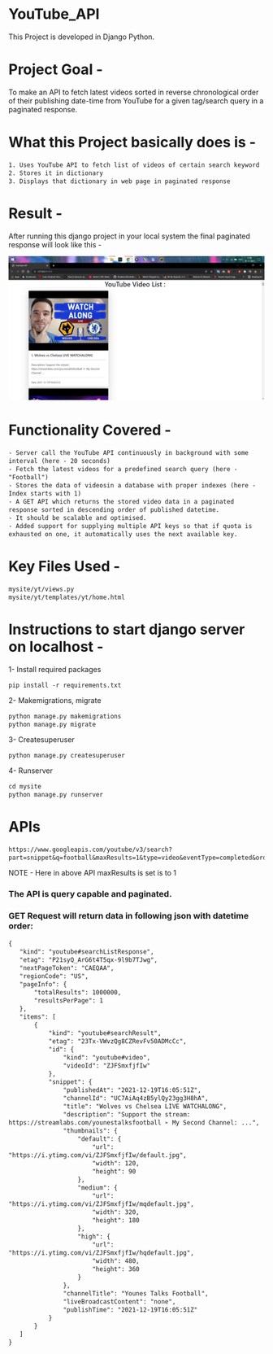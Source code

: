 # YouTube_API
This Project is developed in Django Python.

# Project Goal - 
To make an API to fetch latest videos sorted in reverse chronological order of their publishing date-time from YouTube for a given tag/search query in a paginated response.

# What this Project basically does is - 
```buildoutvfg
1. Uses YouTube API to fetch list of videos of certain search keyword
2. Stores it in dictionary
3. Displays that dictionary in web page in paginated response
```

# Result - 
After running this django project in your local system the final paginated response will look like this - 

![alt text](https://github.com/ShubhamShreshth/YouTube_API/blob/master/result.png?raw=true)

# Functionality Covered -
```buildoutcfg
- Server call the YouTube API continuously in background with some interval (here - 20 seconds)
- Fetch the latest videos for a predefined search query (here - "Football")
- Stores the data of videosin a database with proper indexes (here - Index starts with 1)
- A GET API which returns the stored video data in a paginated response sorted in descending order of published datetime.
- It should be scalable and optimised.
- Added support for supplying multiple API keys so that if quota is exhausted on one, it automatically uses the next available key.
```

# Key Files Used - 
```buildoutvfg
mysite/yt/views.py
mysite/yt/templates/yt/home.html
```

# Instructions to start django server on localhost - 

1- Install required packages
```buildoutcfg
pip install -r requirements.txt
```
2- Makemigrations, migrate
```buildoutcfg
python manage.py makemigrations
python manage.py migrate
```
3- Createsuperuser
```
python manage.py createsuperuser
```
4- Runserver
```buildoutcfg
cd mysite
python manage.py runserver
```

# APIs
```buildoutcfg
https://www.googleapis.com/youtube/v3/search?part=snippet&q=football&maxResults=1&type=video&eventType=completed&order=date&key=AIzaSyB9QNacHSAQ4deQp4RjVf3gXZOKXtMCwJk
```
NOTE - Here in above API maxResults is set is to 1
### The API is query capable and paginated.
### GET Request will return data in following json with datetime order:
 ```buildoutcfg
{
    "kind": "youtube#searchListResponse",
    "etag": "P21syQ_ArG6t4T5qx-9l9b7TJwg",
    "nextPageToken": "CAEQAA",
    "regionCode": "US",
    "pageInfo": {
        "totalResults": 1000000,
        "resultsPerPage": 1
    },
    "items": [
        {
            "kind": "youtube#searchResult",
            "etag": "23Tx-VWvzQg8CZRevFv50ADMcCc",
            "id": {
                "kind": "youtube#video",
                "videoId": "ZJFSmxfjfIw"
            },
            "snippet": {
                "publishedAt": "2021-12-19T16:05:51Z",
                "channelId": "UC7AiAq4zB5ylQy23gg3H8hA",
                "title": "Wolves vs Chelsea LIVE WATCHALONG",
                "description": "Support the stream: https://streamlabs.com/younestalksfootball ➢ My Second Channel: ...",
                "thumbnails": {
                    "default": {
                        "url": "https://i.ytimg.com/vi/ZJFSmxfjfIw/default.jpg",
                        "width": 120,
                        "height": 90
                    },
                    "medium": {
                        "url": "https://i.ytimg.com/vi/ZJFSmxfjfIw/mqdefault.jpg",
                        "width": 320,
                        "height": 180
                    },
                    "high": {
                        "url": "https://i.ytimg.com/vi/ZJFSmxfjfIw/hqdefault.jpg",
                        "width": 480,
                        "height": 360
                    }
                },
                "channelTitle": "Younes Talks Football",
                "liveBroadcastContent": "none",
                "publishTime": "2021-12-19T16:05:51Z"
            }
        }
    ]
}
```
